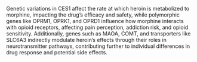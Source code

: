 Genetic variations in CES1 affect the rate at which heroin is metabolized to morphine, impacting the drug’s efficacy and safety, while polymorphic genes like OPRM1, OPRK1, and OPRD1 influence how morphine interacts with opioid receptors, affecting pain perception, addiction risk, and opioid sensitivity. Additionally, genes such as MAOA, COMT, and transporters like SLC6A3 indirectly modulate heroin’s effects through their roles in neurotransmitter pathways, contributing further to individual differences in drug response and potential side effects.